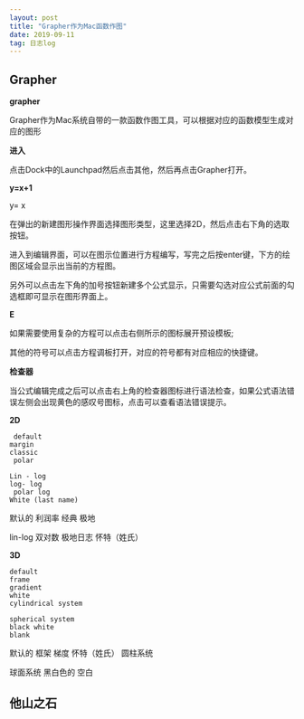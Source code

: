 ```yaml
---
layout: post
title: "Grapher作为Mac函数作图"
date: 2019-09-11
tag: 日志log
---
```










## Grapher



**grapher**

Grapher作为Mac系统自带的一款函数作图工具，可以根据对应的函数模型生成对应的图形

**进入**

点击Dock中的Launchpad然后点击其他，然后再点击Grapher打开。



**y=x+1**

y= x

在弹出的新建图形操作界面选择图形类型，这里选择2D，然后点击右下角的选取按钮。

进入到编辑界面，可以在图示位置进行方程编写，写完之后按enter键，下方的绘图区域会显示出当前的方程图。

另外可以点击左下角的加号按钮新建多个公式显示，只需要勾选对应公式前面的勾选框即可显示在图形界面上。



**E**

如果需要使用复杂的方程可以点击右侧所示的图标展开预设模板;

其他的符号可以点击方程调板打开，对应的符号都有对应相应的快捷键。

**检查器**

当公式编辑完成之后可以点击右上角的检查器图标进行语法检查，如果公式语法错误左侧会出现黄色的感叹号图标，点击可以查看语法错误提示。



**2D**

```
 default
margin
classic
 polar
 
Lin - log
log- log
 polar log
White (last name)
```



默认的
利润率
经典
极地

lin-log
双对数
极地日志
怀特（姓氏）

**3D**

```
default
frame
gradient
white
cylindrical system

spherical system
black white
blank
```

默认的
框架
梯度
怀特（姓氏）
圆柱系统

球面系统
黑白色的
空白





## 他山之石

